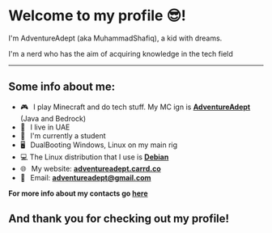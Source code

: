 # Welcome to my profile 😎!
I'm AdventureAdept (aka MuhammadShafiq), a kid with dreams.

I'm a nerd who has the aim of acquiring knowledge in the tech field
***
## Some info about me:
* 🎮⠀I play Minecraft and do tech stuff. My MC ign is [**AdventureAdept**](https://namemc.com/AdventureAdept) (Java and Bedrock)
* 📍⠀I live in UAE
* 🏫⠀I'm currently a student
* 🖥⠀DualBooting Windows, Linux on my main rig
* 💻 The Linux distribution that I use is [**Debian**](https://www.debian.org)
* 🌐⠀My website: [**adventureadept.carrd.co**](https://adventureadept.carrd.co)
* 📧⠀Email: <a href="adventureadept@gmail.com">**adventureadept@gmail.com**</a><br>

**For more info about my contacts go [here](https://adventureadept.carrd.co/#links)**

## And thank you for checking out my profile!
